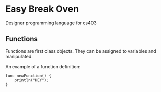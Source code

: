 # Easy Break Oven
Designer programming language for cs403

## Functions

Functions are first class objects. They can be assigned to variables and manipulated.

An example of a function definition:
```
func newFunction() {
    println("HEY");
}
```
